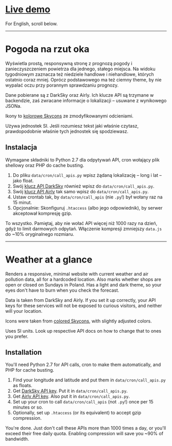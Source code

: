 # [Live demo](http://oczki.pl/pogoda)

For English, scroll below.

---

# Pogoda na rzut oka

Wyświetla prostą, responsywną stronę z prognozą pogody i zanieczyszczeniem powietrza dla jednego, stałego miejsca. Na widoku tygodniowym zaznacza też niedziele handlowe i niehandlowe, których ostatnio coraz mniej. Oprócz podstawowego ma też ciemny theme, by nie wypalać oczu przy porannym sprawdzaniu prognozy.

Dane pobierane są z DarkSky oraz Airly. Ich klucze API są trzymane w backendzie, zaś zwracane informacje o lokalizacji – usuwane z wynikowego JSONa.

Ikony to [kolorowe Skycons](https://github.com/maxdow/skycons) ze zmodyfikowanymi odcieniami.

Używa jednostek SI. Jeśli rozumiesz tekst jaki właśnie czytasz, prawdopodobnie właśnie tych jednostek się spodziewasz.

## Instalacja

Wymagane składniki to Python 2.7 dla odpytywań API, cron wołający plik shellowy oraz PHP do cache busting.

1. Do pliku `data/cron/call_apis.py` wpisz żądaną lokalizację – long i lat – jako float.
1. Swój [klucz API DarkSky](https://darksky.net/dev) również wpisz do `data/cron/call_apis.py`.
1. Swój [klucz API Airly](https://developer.airly.eu/api) tak samo wpisz do `data/cron/call_apis.py`.
1. Ustaw crontab tak, by `data/cron/call_apis` (nie `.py`!) był wołany raz na 15 minut.
1. Opcjonalnie: Skonfiguruj `.htaccess` (albo jego odpowiednik), by serwer akceptował kompresję gzip.

To wszystko. Pamiętaj, aby nie wołać API więcej niż 1000 razy na dzień, gdyż to limit darmowych odpytań. Włączenie kompresji zmniejszy `data.js` do ~10% oryginalnego rozmiaru.

---

# Weather at a glance

Renders a responsive, minimal website with current weather and air pollution data, all for a hardcoded location. Also marks whether shops are open or closed on Sundays in Poland. Has a light and dark theme, so your eyes don't have to burn when you check the forecast.

Data is taken from DarkSky and Airly. If you set it up correctly, your API keys for these services will not be exposed to curious visitors, and neither will your location.

Icons were taken from [colored Skycons](https://github.com/maxdow/skycons), with slightly adjusted colors.

Uses SI units. Look up respective API docs on how to change that to ones you prefer.

## Installation

You'll need Python 2.7 for API calls, cron to make them automatically, and PHP for cache busting.

1. Find your longitude and latitude and put them in `data/cron/call_apis.py` as floats.
1. Get [DarkSky API key](https://darksky.net/dev). Put it in `data/cron/call_apis.py`.
1. Get [Airly API key](https://developer.airly.eu/api). Also put it in `data/cron/call_apis.py`.
1. Set up your cron to call `data/cron/call_apis` (not `.py`!) once per 15 minutes or so.
1. Optionally, set up `.htaccess` (or its equivalent) to accept gzip compression.

You're done. Just don't call these APIs more than 1000 times a day, or you'll exceed their free daily quota. Enabling compression will save you ~90% of bandwidth.
